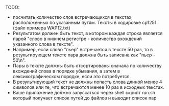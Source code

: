 TODO:
- посчитать количество слов встречающихся в текстах, расположенных по указанным путям. Тексты в кодировке cp1251. (файл примера WAP12.txt)
- Результатом должен быть текст, в котором каждая строка является парой "слово в нижнем регистре - количество вхождений указанного слова в тексте".
- Например, если слово "пьер" встречается в тексте 50 раз,
то в результирующем тексте пара должна быть записана как "пьер - 50\n".
- Пары в тексте должны быть отсортированы сначала по количеству вхождений слова в порядке убывания,
а затем в лексикографическом порядке, если это потребуется.
- В результирующий текст не должны попасть слова длиной менее 4 символов
или те, что встречаются менее 10 раз в исходных текстах.
- Ваше приложение должно запускаться через shell скрипт run.sh который получает список путей до файлов и выводит список пар